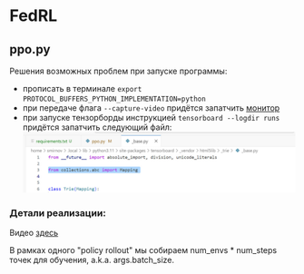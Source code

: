 # FedRL

## ppo.py

Решения возможных проблем при запуске программы:

- прописать в терминале ```export PROTOCOL_BUFFERS_PYTHON_IMPLEMENTATION=python```
- при передаче флага ```--capture-video``` придётся запатчить [монитор](/home/smirnov/FedRL/patches/site-packages/wandb/integration/gym/__init__.py)
- при запуске тензорборды инструкцией ```tensorboard --logdir runs``` придётся запатчить следующий файл: ![alt text](img/tb_patch.png)

### Детали реализации:

Видео [здесь](https://www.youtube.com/watch?v=MEt6rrxH8W4&ab_channel=Weights%26Biases)

В рамках одного "policy rollout" мы собираем num_envs * num_steps точек для обучения, a.k.a. args.batch_size.